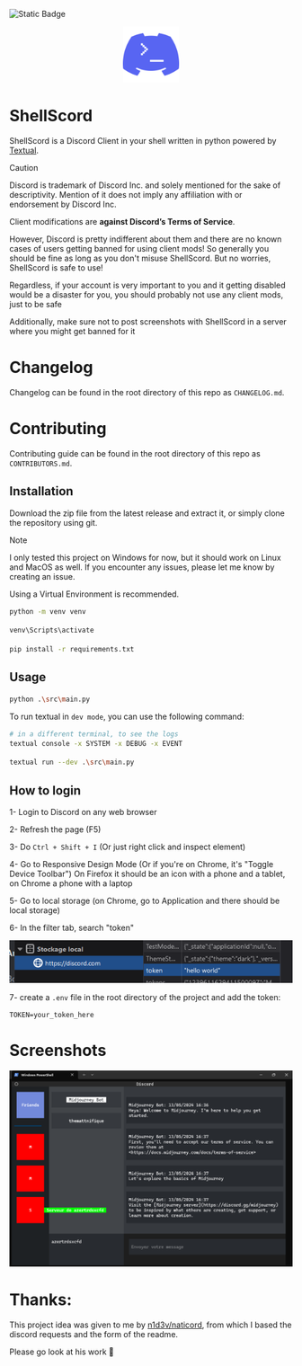 ![Static Badge](https://img.shields.io/badge/Please_star_this-7289DA?style=for-the-badge)
<div align="center">
	<img src="src\images\logo.png" width="100">
</div>

# ShellScord

ShellScord is a Discord Client in your shell written in python powered by [Textual](https://github.com/Textualize/textual).

> [!CAUTION]
> Discord is trademark of Discord Inc. and solely mentioned for the sake of descriptivity. Mention of it does not imply any affiliation with or endorsement by Discord Inc.
> 
> Client modifications are **against Discord’s Terms of Service**.
>
> However, Discord is pretty indifferent about them and there are no known cases of users getting banned for using client mods! So generally you should be fine as long as you don't misuse ShellScord. But no worries, ShellScord is safe to use!
>
> Regardless, if your account is very important to you and it getting disabled would be a disaster for you, you should probably not use any client mods, just to be safe
>
> Additionally, make sure not to post screenshots with ShellScord in a server where you might get banned for it

# Changelog
Changelog can be found in the root directory of this repo as `CHANGELOG.md`.

# Contributing
Contributing guide can be found in the root directory of this repo as `CONTRIBUTORS.md`.

## Installation

Download the zip file from the latest release and extract it, or simply clone the repository using git.

> [!NOTE]  
> I only tested this project on Windows for now, but it should work on Linux and MacOS as well. If you encounter any issues, please let me know by creating an issue.

Using a Virtual Environment is recommended.

```bash
python -m venv venv

venv\Scripts\activate

pip install -r requirements.txt
```

## Usage

```bash
python .\src\main.py
```

To run textual in `dev mode`, you can use the following command:

```bash
# in a different terminal, to see the logs
textual console -x SYSTEM -x DEBUG -x EVENT

textual run --dev .\src\main.py
``` 

## How to login

1- Login to Discord on any web browser

2- Refresh the page (F5)

3- Do `Ctrl + Shift + I` (Or just right click and inspect element)

4- Go to Responsive Design Mode (Or if you're on Chrome, it's "Toggle
Device Toolbar") On Firefox it should be an icon with a phone and a
tablet, on Chrome a phone with a laptop

5- Go to local storage (on Chrome, go to Application and there should be
local storage)

6- In the filter tab, search "token"

<img src="src\images\token.png">

7- create a `.env` file in the root directory of the project and add the token:
    
```env
TOKEN=your_token_here
```

# Screenshots

<img src="src\images\screenshot.png">

# Thanks:

This project idea was given to me by [n1d3v/naticord](https://github.com/n1d3v/naticord), from which I based the discord requests and the form of the readme.

Please go look at his work 🙏
